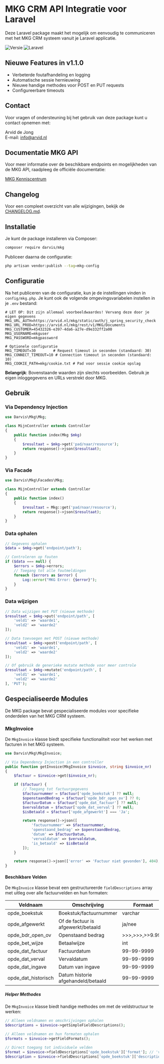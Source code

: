 # MKG CRM API Integratie voor Laravel

Deze Laravel package maakt het mogelijk om eenvoudig te communiceren met het MKG CRM systeem vanuit je Laravel applicatie.

![Versie](https://img.shields.io/badge/versie-1.1.0-blue) ![Laravel](https://img.shields.io/badge/laravel-12-red)

## Nieuwe Features in v1.1.0

- Verbeterde foutafhandeling en logging
- Automatische sessie hernieuwing
- Nieuwe handige methodes voor POST en PUT requests
- Configureerbare timeouts

## Contact

Voor vragen of ondersteuning bij het gebruik van deze package kunt u contact opnemen met:

Arvid de Jong  
E-mail: info@arvid.nl

## Documentatie MKG API

Voor meer informatie over de beschikbare endpoints en mogelijkheden van de MKG API, raadpleeg de officiële documentatie:

[MKG Kenniscentrum](https://www.mkg.eu/mijn-mkg/support/kenniscentrum?cat=845)

## Changelog

Voor een compleet overzicht van alle wijzigingen, bekijk de [CHANGELOG.md](CHANGELOG.md).

## Installatie

Je kunt de package installeren via Composer:

```bash
composer require darvis/mkg
```

Publiceer daarna de configuratie:

```bash
php artisan vendor:publish --tag=mkg-config
```

## Configuratie

Na het publiceren van de configuratie, kun je de instellingen vinden in `config/mkg.php`. Je kunt ook de volgende omgevingsvariabelen instellen in je `.env` bestand:

```
# LET OP: Dit zijn allemaal voorbeeldwaardes! Vervang deze door je eigen gegevens
MKG_URL_AUTH=https://arvid.nl/mkg/static/auth/j_spring_security_check
MKG_URL_PROD=https://arvid.nl/mkg/rest/v1/MKG/Documents
MKG_CUSTOMER=45432326-e397-4da6-a27e-d9e332ff2a00
MKG_USERNAME=mkguser
MKG_PASSWORD=mkgpassword

# Optionele configuratie
MKG_TIMEOUT=30        # Request timeout in seconden (standaard: 30)
MKG_CONNECT_TIMEOUT=10 # Connection timeout in seconden (standaard: 10)
MKG_COOKIE_PATH=mkg/cookie.txt # Pad voor sessie cookie opslag
```

**Belangrijk**: Bovenstaande waarden zijn slechts voorbeelden. Gebruik je eigen inloggegevens en URLs verstrekt door MKG.

## Gebruik

### Via Dependency Injection

```php
use Darvis\Mkg\Mkg;

class MijnController extends Controller
{
    public function index(Mkg $mkg)
    {
        $resultaat = $mkg->get('pad/naar/resource');
        return response()->json($resultaat);
    }
}
```

### Via Facade

```php
use Darvis\Mkg\Facades\Mkg;

class MijnController extends Controller
{
    public function index()
    {
        $resultaat = Mkg::get('pad/naar/resource');
        return response()->json($resultaat);
    }
}
```

### Data ophalen

```php
// Gegevens ophalen
$data = $mkg->get('endpoint/path');

// Controleren op fouten
if ($data === null) {
    $errors = $mkg->errors;
    // Toegang tot alle foutmeldingen
    foreach ($errors as $error) {
        Log::error("MKG Error: {$error}");
    }
}
```

### Data wijzigen

```php
// Data wijzigen met PUT (nieuwe methode)
$resultaat = $mkg->put('endpoint/path', [
    'veld1' => 'waarde1',
    'veld2' => 'waarde2'
]);

// Data toevoegen met POST (nieuwe methode)
$resultaat = $mkg->post('endpoint/path', [
    'veld1' => 'waarde1',
    'veld2' => 'waarde2'
]);

// Of gebruik de generieke mutate methode voor meer controle
$resultaat = $mkg->mutate('endpoint/path', [
    'veld1' => 'waarde1',
    'veld2' => 'waarde2'
], 'PUT');
```

## Gespecialiseerde Modules

De MKG package bevat gespecialiseerde modules voor specifieke onderdelen van het MKG CRM systeem.

### MkgInvoice

De `MkgInvoice` klasse biedt specifieke functionaliteit voor het werken met facturen in het MKG systeem.

```php
use Darvis\Mkg\MkgInvoice;

// Via Dependency Injection in een controller
public function getInvoice(MkgInvoice $invoice, string $invoice_nr)
{
    $factuur = $invoice->get($invoice_nr);

    if ($factuur) {
        // Toegang tot factuurgegevens
        $factuurnummer = $factuur['opde_boekstuk'] ?? null;
        $openstaandBedrag = $factuur['opde_bdr_open_ov'] ?? 0;
        $factuurDatum = $factuur['opde_dat_factuur'] ?? null;
        $vervaldatum = $factuur['opde_dat_verval'] ?? null;
        $isBetaald = $factuur['opde_afgewerkt'] === 'Ja';

        return response()->json([
            'factuurnummer' => $factuurnummer,
            'openstaand_bedrag' => $openstaandBedrag,
            'datum' => $factuurDatum,
            'vervaldatum' => $vervaldatum,
            'is_betaald' => $isBetaald
        ]);
    }

    return response()->json(['error' => 'Factuur niet gevonden'], 404);
}
```

#### Beschikbare Velden

De `MkgInvoice` klasse bevat een gestructureerde `fieldDescriptions` array met uitleg over alle factuurvelden en hun formaten:

| Veldnaam            | Omschrijving                       | Formaat         |
| ------------------- | ---------------------------------- | --------------- |
| opde_boekstuk       | Boekstuk/factuurnummer             | varchar         |
| opde_afgewerkt      | Of de factuur is afgewerkt/betaald | ja/nee          |
| opde_bdr_open_ov    | Openstaand bedrag                  | >>>,>>>,>>9.99- |
| opde_bet_wijze      | Betaalwijze                        | int             |
| opde_dat_factuur    | Factuurdatum                       | 99-99-9999      |
| opde_dat_verval     | Vervaldatum                        | 99-99-9999      |
| opde_dat_ingave     | Datum van ingave                   | 99-99-9999      |
| opde_dat_historisch | Datum historie afgehandeld/betaald | 99-99-9999      |

##### Helper Methodes

De `MkgInvoice` klasse biedt handige methodes om met de veldstructuur te werken:

```php
// Alleen veldnamen en omschrijvingen ophalen
$descriptions = $invoice->getSimpleFieldDescriptions();

// Alleen veldnamen en hun formaten ophalen
$formats = $invoice->getFieldFormats();

// Direct toegang tot individuele velden
$format = $invoice->fieldDescriptions['opde_boekstuk']['format']; // 'varchar'
$description = $invoice->fieldDescriptions['opde_boekstuk']['description']; // 'Boekstuk/factuurnummer'
```
